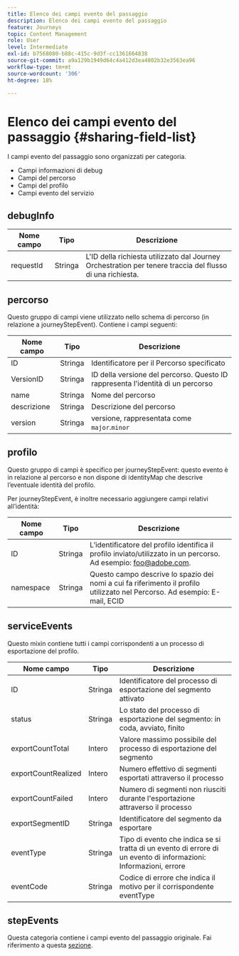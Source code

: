 ```yaml
---
title: Elenco dei campi evento del passaggio
description: Elenco dei campi evento del passaggio
feature: Journeys
topic: Content Management
role: User
level: Intermediate
exl-id: b7568080-b88c-415c-9d3f-cc1361664838
source-git-commit: a9a129b1949d64c4a412d3ea4002b32e3563ea96
workflow-type: tm+mt
source-wordcount: '306'
ht-degree: 18%

---
```


# Elenco dei campi evento del passaggio {#sharing-field-list}

I campi evento del passaggio sono organizzati per categoria.

* Campi informazioni di debug
* Campi del percorso
* Campi del profilo
* Campi evento del servizio

## debugInfo

| Nome campo | Tipo | Descrizione |
|---|---|------------|
| requestId | Stringa | L&#39;ID della richiesta utilizzato dal Journey Orchestration per tenere traccia del flusso di una richiesta. |

## percorso

Questo gruppo di campi viene utilizzato nello schema di percorso (in relazione a journeyStepEvent). Contiene i campi seguenti:

| Nome campo | Tipo | Descrizione |
|---|---|------------|
| ID | Stringa | Identificatore per il Percorso specificato |
| VersionID | Stringa | ID della versione del percorso. Questo ID rappresenta l&#39;identità di un percorso |
| name | Stringa | Nome del percorso |
| descrizione | Stringa | Descrizione del percorso |
| version | Stringa | versione, rappresentata come `major`.`minor` |

## profilo

Questo gruppo di campi è specifico per journeyStepEvent: questo evento è in relazione al percorso e non dispone di identityMap che descrive l’eventuale identità del profilo.

Per journeyStepEvent, è inoltre necessario aggiungere campi relativi all’identità:

| Nome campo | Tipo | Descrizione |
|---|---|------------|
| ID | Stringa | L’identificatore del profilo identifica il profilo inviato/utilizzato in un percorso. Ad esempio: foo@adobe.com. |
| namespace | Stringa | Questo campo descrive lo spazio dei nomi a cui fa riferimento il profilo utilizzato nel Percorso. Ad esempio: E-mail, ECID |

## serviceEvents

Questo mixin contiene tutti i campi corrispondenti a un processo di esportazione del profilo.

| Nome campo | Tipo | Descrizione |
|---|---|------------|
| ID | Stringa | Identificatore del processo di esportazione del segmento attivato |
| status | Stringa | Lo stato del processo di esportazione del segmento: in coda, avviato, finito |
| exportCountTotal | Intero | Valore massimo possibile del processo di esportazione del segmento |
| exportCountRealized | Intero | Numero effettivo di segmenti esportati attraverso il processo |
| exportCountFailed | Intero | Numero di segmenti non riusciti durante l&#39;esportazione attraverso il processo |
| exportSegmentID | Stringa | Identificatore del segmento da esportare |
| eventType | Stringa | Tipo di evento che indica se si tratta di un evento di errore di un evento di informazioni: Informazioni, errore |
| eventCode | Stringa | Codice di errore che indica il motivo per il corrispondente eventType |

## stepEvents

Questa categoria contiene i campi evento del passaggio originale. Fai riferimento a questa [sezione](../building-journeys/sharing-legacy-fields.md).
